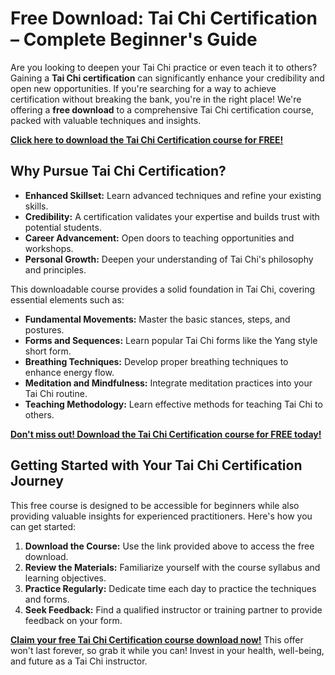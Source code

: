 # Free Download: Tai Chi Certification – Complete Beginner's Guide

Are you looking to deepen your Tai Chi practice or even teach it to others? Gaining a **Tai Chi certification** can significantly enhance your credibility and open new opportunities. If you're searching for a way to achieve certification without breaking the bank, you're in the right place! We're offering a **free download** to a comprehensive Tai Chi certification course, packed with valuable techniques and insights.

[**Click here to download the Tai Chi Certification course for FREE!**](https://udemywork.com/tai-chi-certification)

## Why Pursue Tai Chi Certification?

*   **Enhanced Skillset:** Learn advanced techniques and refine your existing skills.
*   **Credibility:** A certification validates your expertise and builds trust with potential students.
*   **Career Advancement:** Open doors to teaching opportunities and workshops.
*   **Personal Growth:** Deepen your understanding of Tai Chi's philosophy and principles.

This downloadable course provides a solid foundation in Tai Chi, covering essential elements such as:

*   **Fundamental Movements:** Master the basic stances, steps, and postures.
*   **Forms and Sequences:** Learn popular Tai Chi forms like the Yang style short form.
*   **Breathing Techniques:** Develop proper breathing techniques to enhance energy flow.
*   **Meditation and Mindfulness:** Integrate meditation practices into your Tai Chi routine.
*   **Teaching Methodology:** Learn effective methods for teaching Tai Chi to others.

[**Don't miss out! Download the Tai Chi Certification course for FREE today!**](https://udemywork.com/tai-chi-certification)

## Getting Started with Your Tai Chi Certification Journey

This free course is designed to be accessible for beginners while also providing valuable insights for experienced practitioners. Here's how you can get started:

1.  **Download the Course:** Use the link provided above to access the free download.
2.  **Review the Materials:** Familiarize yourself with the course syllabus and learning objectives.
3.  **Practice Regularly:** Dedicate time each day to practice the techniques and forms.
4.  **Seek Feedback:** Find a qualified instructor or training partner to provide feedback on your form.

[**Claim your free Tai Chi Certification course download now!**](https://udemywork.com/tai-chi-certification) This offer won't last forever, so grab it while you can! Invest in your health, well-being, and future as a Tai Chi instructor.
